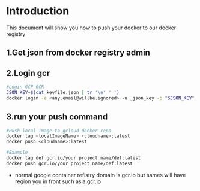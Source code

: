 
# Introduction 
This document will show you how to push your docker to our docker registry

## 1.Get json from docker registry admin

## 2.Login gcr
```bash
#Login GCP GCR
JSON_KEY=$(cat keyfile.json | tr '\n' ' ')
docker login -e <any.email@willbe.ignored> -u _json_key -p "$JSON_KEY" https://gcr.io
```

## 3.run your push command
```bash
#Push local image to gcloud docker repo
docker tag <localImageName> <cloudname>:latest 
docker push <cloudname>:latest

#Example
docker tag def gcr.io/your project name/def:latest  
docker push gcr.io/your project name/def:latest  
```

* normal google container refistry domain is gcr.io but sames will have region you in front such asia.gcr.io